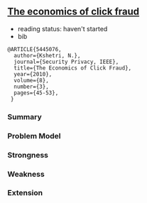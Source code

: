 [The economics of click fraud](http://ieeexplore.ieee.org/stamp/stamp.jsp?tp=&arnumber=5445076)
---

- reading status: haven't started
- bib
```
@ARTICLE{5445076, 
  author={Kshetri, N.}, 
  journal={Security Privacy, IEEE}, 
  title={The Economics of Click Fraud}, 
  year={2010}, 
  volume={8}, 
  number={3}, 
  pages={45-53}, 
 }
```


### Summary


### Problem Model


### Strongness

### Weakness

### Extension
